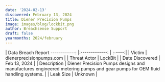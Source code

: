 ```yaml
---
date: '2024-02-13'
discovered: February 13, 2024
title: Diener Precision Pumps
image: images/blog/lockbit.png
author: Breachsense Support
draft: false
yearmonths: 2024/february
---
```



| Data Breach Report
------------:     |:-------------:    | :-----:|
| Victim      | dienerprecisionpumps.com      | 
| Threat Actor      | LockBit      | 
| Date Discovered      | Feb 13, 2024      | 
| Description      | Diener Precision Pumps designs and manufactures engineered metering pumps and gear pumps for OEM fluid handling systems.      | 
| Leak Size      | Unknown      | 

